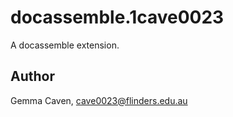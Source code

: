 # docassemble.1cave0023

A docassemble extension.

## Author

Gemma Caven, cave0023@flinders.edu.au

